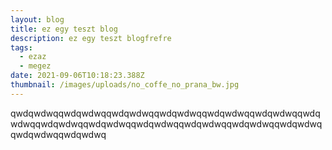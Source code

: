 ```yaml
---
layout: blog
title: ez egy teszt blog
description: ez egy teszt blogfrefre
tags:
  - ezaz
  - megez
date: 2021-09-06T10:18:23.388Z
thumbnail: /images/uploads/no_coffe_no_prana_bw.jpg
---
```


qwdqwdwqqwdqwdwqqwdqwdwqqwdqwdwqqwdqwdwqqwdqwdwqqwdqwdwqqwdqwdwqqwdqwdwqqwdqwdwqqwdqwdwqqwdqwdwqqwdqwdwqqwdqwdwqqwdqwdwq
